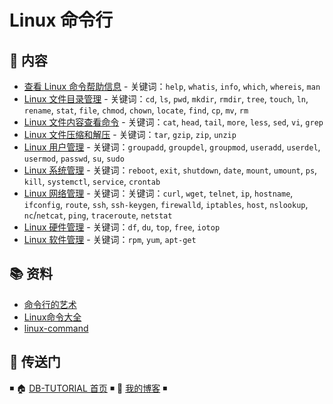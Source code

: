 # Linux 命令行

## 📖 内容

- [查看 Linux 命令帮助信息](linux-cli-help.md) - 关键词：`help`, `whatis`, `info`, `which`, `whereis`, `man`
- [Linux 文件目录管理](linux-cli-dir.md) - 关键词：`cd`, `ls`, `pwd`, `mkdir`, `rmdir`, `tree`, `touch`, `ln`, `rename`, `stat`, `file`, `chmod`, `chown`, `locate`, `find`, `cp`, `mv`, `rm`
- [Linux 文件内容查看命令](linux-cli-file.md) - 关键词：`cat`, `head`, `tail`, `more`, `less`, `sed`, `vi`, `grep`
- [Linux 文件压缩和解压](linux-cli-file-compress.md) - 关键词：`tar`, `gzip`, `zip`, `unzip`
- [Linux 用户管理](linux-cli-user.md) - 关键词：`groupadd`, `groupdel`, `groupmod`, `useradd`, `userdel`, `usermod`, `passwd`, `su`, `sudo`
- [Linux 系统管理](linux-cli-system.md) - 关键词：`reboot`, `exit`, `shutdown`, `date`, `mount`, `umount`, `ps`, `kill`, `systemctl`, `service`, `crontab`
- [Linux 网络管理](linux-cli-net.md) - 关键词：关键词：`curl`, `wget`, `telnet`, `ip`, `hostname`, `ifconfig`, `route`, `ssh`, `ssh-keygen`, `firewalld`, `iptables`, `host`, `nslookup`, `nc`/`netcat`, `ping`, `traceroute`, `netstat`
- [Linux 硬件管理](linux-cli-hardware.md) - 关键词：`df`, `du`, `top`, `free`, `iotop`
- [Linux 软件管理](linux-cli-hardware.md) - 关键词：`rpm`, `yum`, `apt-get`

## 📚 资料

- [命令行的艺术](https://github.com/jlevy/the-art-of-command-line/blob/master/README-zh.md)
- [Linux命令大全](https://man.linuxde.net/)
- [linux-command](https://github.com/jaywcjlove/linux-command)

## 🚪 传送门

◾ 🏠 [DB-TUTORIAL 首页](https://github.com/dunwu/linux-tutorial) ◾ 🎯 [我的博客](https://github.com/dunwu/blog) ◾
